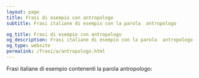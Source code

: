 ```yaml
---
layout: page
title: Frasi di esempio con antropologo 
subtitle: Frasi italiane di esempio con la parola  antropologo

og_title: Frasi di esempio con antropologo 
og_description: Frasi italiane di esempio con la parola  antropologo
og_type: website
permalink: /frasi/a/antropologo.html
---
```


Frasi italiane di esempio contenenti la parola antropologo:



